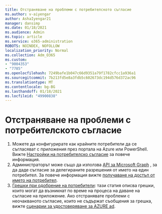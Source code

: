 ```yaml
---
title: Отстраняване на проблеми с потребителското съгласие
ms.author: v-aiyengar
author: AshaIyengar21
manager: dansimp
ms.date: 01/18/2021
ms.audience: Admin
ms.topic: article
ms.service: o365-administration
ROBOTS: NOINDEX, NOFOLLOW
localization_priority: Normal
ms.collection: Adm_O365
ms.custom:
- "9004353"
- "7785"
ms.openlocfilehash: 7249bafe1b047c66d9351a79f1782cfcc1a936a1
ms.sourcegitcommit: 7b213fd5e8a3fdb5c602673dc194d576d372ac96
ms.translationtype: MT
ms.contentlocale: bg-BG
ms.lasthandoff: 01/18/2021
ms.locfileid: "49900838"
---
```

# <a name="troubleshoot-user-consent"></a>Отстраняване на проблеми с потребителското съгласие

1. Можете да конфигурирате как крайните потребители да се съгласяват с приложения през портала на Azure или PowerShell. Вижте [Настройки на потребителско съгласие](https://docs.microsoft.com/azure/active-directory/manage-apps/configure-user-consent?tabs=azure-portal#user-consent-settings) за повече информация.
1. Администраторът може също да използва [API за Microsoft Graph](https://docs.microsoft.com/azure/active-directory/manage-apps/configure-user-consent?tabs=azure-portal#user-consent-settings) , за да даде съгласие за делегираните разрешения от името на един потребител. За повече информация вижте [получаване на достъп от името на потребител](https://docs.microsoft.com/graph/auth-v2-user).
1. [Грешки при одобрение на потребители](https://docs.microsoft.com/azure/active-directory/manage-apps/application-sign-in-unexpected-user-consent-error): тази статия описва грешки, които могат да възникнат по време на процеса на даване на съгласие на приложение. Ако отстранявате проблеми с неочакваното съгласие, които не съдържат съобщения за грешка, вижте [сценарии за удостоверяване за AZURE ad](https://docs.microsoft.com/azure/active-directory/manage-apps/application-sign-in-unexpected-user-consent-error).